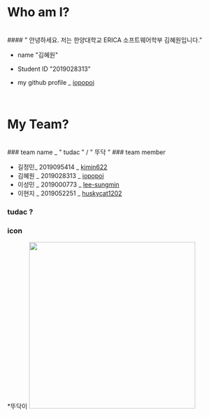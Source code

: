 
# Who am I?
<br>
#### " 안녕하세요. 저는 한양대학교 ERICA 소프트웨어학부 김혜원입니다."

* name "김혜원"

* Student ID "2019028313"

* my github profile _ [ iopopoi ](https://iopopoi.github.io/)

<br>

# My Team?
<br>
###  team name   _  " tudac " / " 뚜닥 "
### team member

* 길정민_ 2019095414 
_  [kjmin622](https://kjmin622.github.io/)
* 김혜원 _ 2019028313
_  [iopopoi](https://iopopoi.github.io/)
* 이성민 _ 2019000773
_ [lee-sungmin](https://lee-sungmin.github.io/)
* 이현지 _ 2019052251
_ [huskycat1202](https://huskycat1202.github.io/)
  

### tudac ?
### icon
*뚜닥이
<img src = "my_repo_\C_icon.png" width="380">